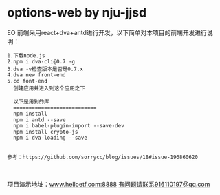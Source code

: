 # options-web by nju-jjsd
EO 前端采用react+dva+antd进行开发，以下简单对本项目的前端开发进行说明：
    
    1.下载node.js
    2.npm i dva-cli@0.7 -g
    3.dva -v检查版本是否是0.7.x
    4.dva new front-end
    5.cd font-end
      创建应用并进入到这个应用之下
      
      以下是用到的库
      ===========================
      npm install
      npm i antd --save
      npm i babel-plugin-import --save-dev
      npm install crypto-js
      npm i dva-loading --save
      
   
    参考：https://github.com/sorrycc/blog/issues/18#issue-196860620   
    
    
    
    
    
项目演示地址：www.helloetf.com:8888
有问题请联系916110197@qq.com
